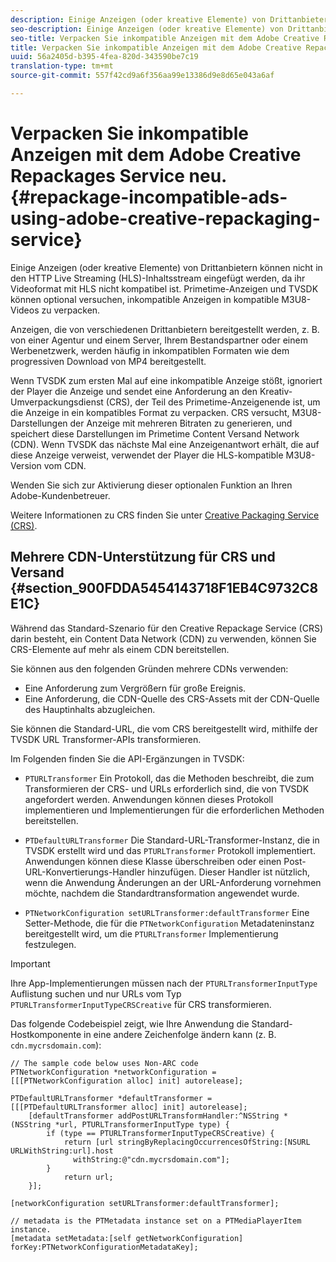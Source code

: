 ```yaml
---
description: Einige Anzeigen (oder kreative Elemente) von Drittanbietern können nicht in den HTTP Live Streaming (HLS)-Inhaltsstream eingefügt werden, da ihr Videoformat mit HLS nicht kompatibel ist. Primetime-Anzeigen und TVSDK können optional versuchen, inkompatible Anzeigen in kompatible M3U8-Videos zu verpacken.
seo-description: Einige Anzeigen (oder kreative Elemente) von Drittanbietern können nicht in den HTTP Live Streaming (HLS)-Inhaltsstream eingefügt werden, da ihr Videoformat mit HLS nicht kompatibel ist. Primetime-Anzeigen und TVSDK können optional versuchen, inkompatible Anzeigen in kompatible M3U8-Videos zu verpacken.
seo-title: Verpacken Sie inkompatible Anzeigen mit dem Adobe Creative Repackages Service neu.
title: Verpacken Sie inkompatible Anzeigen mit dem Adobe Creative Repackages Service neu.
uuid: 56a2405d-b395-4fea-820d-343590be7c19
translation-type: tm+mt
source-git-commit: 557f42cd9a6f356aa99e13386d9e8d65e043a6af

---
```



# Verpacken Sie inkompatible Anzeigen mit dem Adobe Creative Repackages Service neu. {#repackage-incompatible-ads-using-adobe-creative-repackaging-service}

Einige Anzeigen (oder kreative Elemente) von Drittanbietern können nicht in den HTTP Live Streaming (HLS)-Inhaltsstream eingefügt werden, da ihr Videoformat mit HLS nicht kompatibel ist. Primetime-Anzeigen und TVSDK können optional versuchen, inkompatible Anzeigen in kompatible M3U8-Videos zu verpacken.

Anzeigen, die von verschiedenen Drittanbietern bereitgestellt werden, z. B. von einer Agentur und einem Server, Ihrem Bestandspartner oder einem Werbenetzwerk, werden häufig in inkompatiblen Formaten wie dem progressiven Download von MP4 bereitgestellt.

Wenn TVSDK zum ersten Mal auf eine inkompatible Anzeige stößt, ignoriert der Player die Anzeige und sendet eine Anforderung an den Kreativ-Umverpackungsdienst (CRS), der Teil des Primetime-Anzeigenende ist, um die Anzeige in ein kompatibles Format zu verpacken. CRS versucht, M3U8-Darstellungen der Anzeige mit mehreren Bitraten zu generieren, und speichert diese Darstellungen im Primetime Content Versand Network (CDN). Wenn TVSDK das nächste Mal eine Anzeigenantwort erhält, die auf diese Anzeige verweist, verwendet der Player die HLS-kompatible M3U8-Version vom CDN.

Wenden Sie sich zur Aktivierung dieser optionalen Funktion an Ihren Adobe-Kundenbetreuer.

Weitere Informationen zu CRS finden Sie unter [Creative Packaging Service (CRS)](../../../dynamic-ad-insertion/creative-repackaging-service/crs-overview.md).

## Mehrere CDN-Unterstützung für CRS und Versand {#section_900FDDA5454143718F1EB4C9732C8E1C}

Während das Standard-Szenario für den Creative Repackage Service (CRS) darin besteht, ein Content Data Network (CDN) zu verwenden, können Sie CRS-Elemente auf mehr als einem CDN bereitstellen.

Sie können aus den folgenden Gründen mehrere CDNs verwenden:

* Eine Anforderung zum Vergrößern für große Ereignis.
* Eine Anforderung, die CDN-Quelle des CRS-Assets mit der CDN-Quelle des Hauptinhalts abzugleichen.

Sie können die Standard-URL, die vom CRS bereitgestellt wird, mithilfe der TVSDK URL Transformer-APIs transformieren.

Im Folgenden finden Sie die API-Ergänzungen in TVSDK:

* `PTURLTransformer` Ein Protokoll, das die Methoden beschreibt, die zum Transformieren der CRS- und URLs erforderlich sind, die von TVSDK angefordert werden. Anwendungen können dieses Protokoll implementieren und Implementierungen für die erforderlichen Methoden bereitstellen.

* `PTDefaultURLTransformer` Die Standard-URL-Transformer-Instanz, die in TVSDK erstellt wird und das `PTURLTransformer` Protokoll implementiert. Anwendungen können diese Klasse überschreiben oder einen Post-URL-Konvertierungs-Handler hinzufügen. Dieser Handler ist nützlich, wenn die Anwendung Änderungen an der URL-Anforderung vornehmen möchte, nachdem die Standardtransformation angewendet wurde.

* `PTNetworkConfiguration setURLTransformer:defaultTransformer` Eine Setter-Methode, die für die `PTNetworkConfiguration` Metadateninstanz bereitgestellt wird, um die `PTURLTransformer` Implementierung festzulegen.

>[!IMPORTANT]
>
>Ihre App-Implementierungen müssen nach der `PTURLTransformerInputType` Auflistung suchen und nur URLs vom Typ `PTURLTransformerInputTypeCRSCreative` für CRS transformieren.

Das folgende Codebeispiel zeigt, wie Ihre Anwendung die Standard-Hostkomponente in eine andere Zeichenfolge ändern kann (z. B. `cdn.mycrsdomain.com`):

```
// The sample code below uses Non-ARC code 
PTNetworkConfiguration *networkConfiguration = [[[PTNetworkConfiguration alloc] init] autorelease]; 
   
PTDefaultURLTransformer *defaultTransformer = [[[PTDefaultURLTransformer alloc] init] autorelease]; 
    [defaultTransformer addPostURLTransformHandler:^NSString *(NSString *url, PTURLTransformerInputType type) { 
        if (type == PTURLTransformerInputTypeCRSCreative) { 
            return [url stringByReplacingOccurrencesOfString:[NSURL URLWithString:url].host  
              withString:@"cdn.mycrsdomain.com"]; 
        } 
            return url; 
    }]; 
  
[networkConfiguration setURLTransformer:defaultTransformer]; 
   
// metadata is the PTMetadata instance set on a PTMediaPlayerItem instance. 
[metadata setMetadata:[self getNetworkConfiguration] forKey:PTNetworkConfigurationMetadataKey];
```
